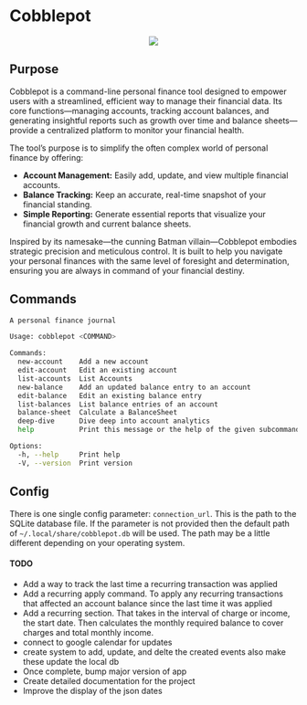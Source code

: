 # Cobblepot

<p align="center">
<img src="https://media.giphy.com/media/UHZMvURcKk8IU/giphy.gif" ></img>
</p>

## Purpose

Cobblepot is a command-line personal finance tool designed to empower users with a streamlined, efficient way to manage their financial data. Its core functions—managing accounts, tracking account balances, and generating insightful reports such as growth over time and balance sheets—provide a centralized platform to monitor your financial health.

The tool’s purpose is to simplify the often complex world of personal finance by offering:

- **Account Management:** Easily add, update, and view multiple financial accounts.
- **Balance Tracking:** Keep an accurate, real-time snapshot of your financial standing.
- **Simple Reporting:** Generate essential reports that visualize your financial growth and current balance sheets.

Inspired by its namesake—the cunning Batman villain—Cobblepot embodies strategic precision and meticulous control. It is built to help you navigate your personal finances with the same level of foresight and determination, ensuring you are always in command of your financial destiny.

## Commands

```bash
A personal finance journal

Usage: cobblepot <COMMAND>

Commands:
  new-account    Add a new account
  edit-account   Edit an existing account
  list-accounts  List Accounts
  new-balance    Add an updated balance entry to an account
  edit-balance   Edit an existing balance entry
  list-balances  List balance entries of an account
  balance-sheet  Calculate a BalanceSheet
  deep-dive      Dive deep into account analytics
  help           Print this message or the help of the given subcommand(s)

Options:
  -h, --help     Print help
  -V, --version  Print version
```

## Config

There is one single config parameter: `connection_url`. This is the path to the SQLite database file. If the parameter is not provided then the default path of `~/.local/share/cobblepot.db` will be used. The path may be a little different depending on your operating system.

#### TODO

- Add a way to track the last time a recurring transaction was applied
- Add a recurring apply command. To apply any recurring transactions that affected an account balance since the last time it was applied
- Add a recurring section. That takes in the interval of charge or income, the start date. Then calculates the monthly required balance to cover charges and total monthly income.
- connect to google calendar for updates
- create system to add, update, and delte the created events also make these update the local db
- Once complete, bump major version of app
- Create detailed documentation for the project
- Improve the display of the json dates
